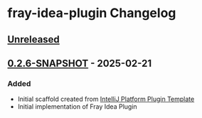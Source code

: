 <!-- Keep a Changelog guide -> https://keepachangelog.com -->

# fray-idea-plugin Changelog

## [Unreleased]

## [0.2.6-SNAPSHOT] - 2025-02-21

### Added

- Initial scaffold created from [IntelliJ Platform Plugin Template](https://github.com/JetBrains/intellij-platform-plugin-template)
- Initial implementation of Fray Idea Plugin

[Unreleased]: https://github.com/cmu-pasta/fray/compare/v0.2.6-SNAPSHOT...HEAD
[0.2.6-SNAPSHOT]: https://github.com/cmu-pasta/fray/commits/v0.2.6-SNAPSHOT
